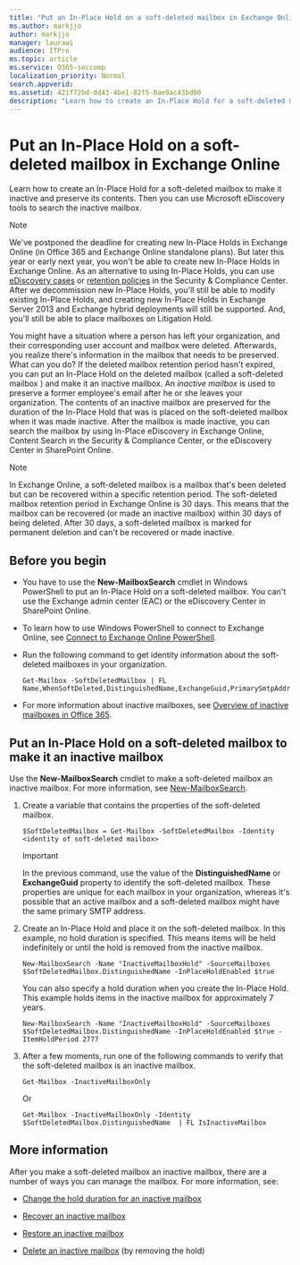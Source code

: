 ```yaml
---
title: "Put an In-Place Hold on a soft-deleted mailbox in Exchange Online"
ms.author: markjjo
author: markjjo
manager: laurawi
audience: ITPro
ms.topic: article
ms.service: O365-seccomp
localization_priority: Normal
search.appverid:
ms.assetid: 421f72bd-dd43-4be1-82f5-0ae9ac43bd00
description: "Learn how to create an In-Place Hold for a soft-deleted mailbox to make it inactive and preserve its contents. Then you can use Microsoft eDiscovery tools to search the inactive mailbox."
---
```


# Put an In-Place Hold on a soft-deleted mailbox in Exchange Online

Learn how to create an In-Place Hold for a soft-deleted mailbox to make it inactive and preserve its contents. Then you can use Microsoft eDiscovery tools to search the inactive mailbox.
  
> [!NOTE]
> We've postponed the deadline for creating new In-Place Holds in Exchange Online (in Office 365 and Exchange Online standalone plans). But later this year or early next year, you won't be able to create new In-Place Holds in Exchange Online. As an alternative to using In-Place Holds, you can use [eDiscovery cases](https://go.microsoft.com/fwlink/?linkid=780738) or [retention policies](https://go.microsoft.com/fwlink/?linkid=827811) in the Security & Compliance Center. After we decommission new In-Place Holds, you'll still be able to modify existing In-Place Holds, and creating new In-Place Holds in Exchange Server 2013 and Exchange hybrid deployments will still be supported. And, you'll still be able to place mailboxes on Litigation Hold. 
  
You might have a situation where a person has left your organization, and their corresponding user account and mailbox were deleted. Afterwards, you realize there's information in the mailbox that needs to be preserved. What can you do? If the deleted mailbox retention period hasn't expired, you can put an In-Place Hold on the deleted mailbox (called a  soft-deleted mailbox ) and make it an inactive mailbox. An  *inactive mailbox*  is used to preserve a former employee's email after he or she leaves your organization. The contents of an inactive mailbox are preserved for the duration of the In-Place Hold that was is placed on the soft-deleted mailbox when it was made inactive. After the mailbox is made inactive, you can search the mailbox by using In-Place eDiscovery in Exchange Online, Content Search in the Security & Compliance Center, or the eDiscovery Center in SharePoint Online. 
  
> [!NOTE]
> In Exchange Online, a soft-deleted mailbox is a mailbox that's been deleted but can be recovered within a specific retention period. The soft-deleted mailbox retention period in Exchange Online is 30 days. This means that the mailbox can be recovered (or made an inactive mailbox) within 30 days of being deleted. After 30 days, a soft-deleted mailbox is marked for permanent deletion and can't be recovered or made inactive. 
  
## Before you begin

- You have to use the **New-MailboxSearch** cmdlet in Windows PowerShell to put an In-Place Hold on a soft-deleted mailbox. You can't use the Exchange admin center (EAC) or the eDiscovery Center in SharePoint Online. 
    
- To learn how to use Windows PowerShell to connect to Exchange Online, see [Connect to Exchange Online PowerShell](https://go.microsoft.com/fwlink/p/?linkid=396554).
    
- Run the following command to get identity information about the soft-deleted mailboxes in your organization. 
    
  ```
  Get-Mailbox -SoftDeletedMailbox | FL Name,WhenSoftDeleted,DistinguishedName,ExchangeGuid,PrimarySmtpAddress
  ```

- For more information about inactive mailboxes, see [Overview of inactive mailboxes in Office 365](inactive-mailboxes-in-office-365.md).
    
## Put an In-Place Hold on a soft-deleted mailbox to make it an inactive mailbox

Use the **New-MailboxSearch** cmdlet to make a soft-deleted mailbox an inactive mailbox. For more information, see [New-MailboxSearch](http://technet.microsoft.com/library/74303b47-bb49-407c-a43b-590356eae35c.aspx).
  
1. Create a variable that contains the properties of the soft-deleted mailbox. 
    
   ```
   $SoftDeletedMailbox = Get-Mailbox -SoftDeletedMailbox -Identity <identity of soft-deleted mailbox>
   ```

    > [!IMPORTANT]
    > In the previous command, use the value of the **DistinguishedName** or **ExchangeGuid** property to identify the soft-deleted mailbox. These properties are unique for each mailbox in your organization, whereas it's possible that an active mailbox and a soft-deleted mailbox might have the same primary SMTP address. 
  
2. Create an In-Place Hold and place it on the soft-deleted mailbox. In this example, no hold duration is specified. This means items will be held indefinitely or until the hold is removed from the inactive mailbox.
    
   ```
   New-MailboxSearch -Name "InactiveMailboxHold" -SourceMailboxes $SoftDeletedMailbox.DistinguishedName -InPlaceHoldEnabled $true
    ```
   You can also specify a hold duration when you create the In-Place Hold. This example holds items in the inactive mailbox for approximately 7 years.
    
   ```
   New-MailboxSearch -Name "InactiveMailboxHold" -SourceMailboxes $SoftDeletedMailbox.DistinguishedName -InPlaceHoldEnabled $true -ItemHoldPeriod 2777
   ```

3. After a few moments, run one of the following commands to verify that the soft-deleted mailbox is an inactive mailbox.
    
   ```
   Get-Mailbox -InactiveMailboxOnly
   ```

    Or
    
   ```
   Get-Mailbox -InactiveMailboxOnly -Identity $SoftDeletedMailbox.DistinguishedName  | FL IsInactiveMailbox
   ```

## More information

After you make a soft-deleted mailbox an inactive mailbox, there are a number of ways you can manage the mailbox. For more information, see:
  
- [Change the hold duration for an inactive mailbox](change-the-hold-duration-for-an-inactive-mailbox.md)
    
- [Recover an inactive mailbox](recover-an-inactive-mailbox.md)
    
- [Restore an inactive mailbox](restore-an-inactive-mailbox.md)
    
- [Delete an inactive mailbox](delete-an-inactive-mailbox.md) (by removing the hold)
